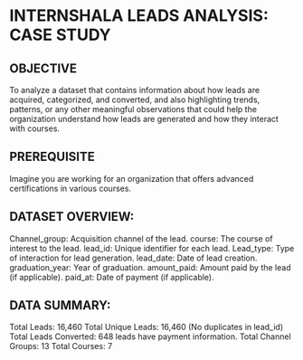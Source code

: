 # INTERNSHALA LEADS ANALYSIS: CASE STUDY


## OBJECTIVE

To analyze a dataset that contains information about how leads are acquired, categorized, and converted, and also
highlighting trends, patterns, or any other meaningful observations that could help the organization understand
how leads are generated and how they interact with courses.

## PREREQUISITE

Imagine you are working for an organization that offers advanced certifications in various courses.

## DATASET OVERVIEW:
  Channel_group: Acquisition channel of the lead.
  course: The course of interest to the lead.
  lead_id: Unique identifier for each lead.
  Lead_type: Type of interaction for lead generation.
  lead_date: Date of lead creation.
  graduation_year: Year of graduation.
  amount_paid: Amount paid by the lead (if applicable).
  paid_at: Date of payment (if applicable).

## DATA SUMMARY:
  Total Leads: 16,460
  Total Unique Leads: 16,460 (No duplicates in lead_id) 
  Total Leads Converted: 648 leads have payment information.
  Total Channel Groups: 13
  Total Courses: 7
